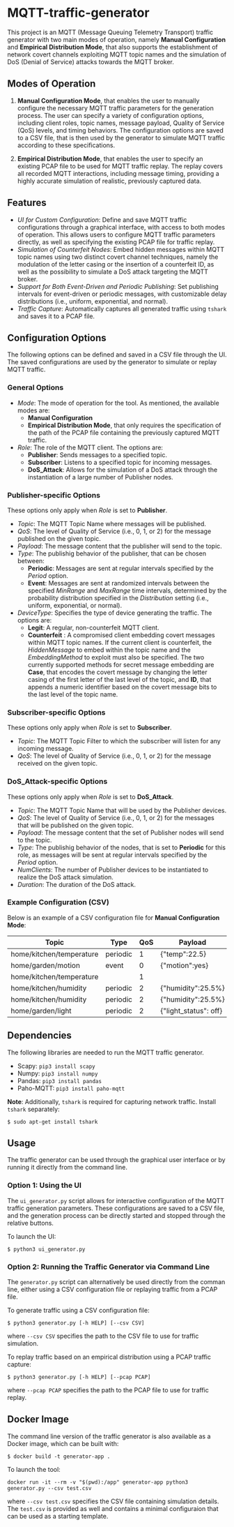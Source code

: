 # MQTT-traffic-generator 

This project is an MQTT (Message Queuing Telemetry Transport) traffic generator with two main modes of operation, namely **Manual Configuration** and **Empirical Distribution Mode**, that also supports the establishment of network covert channels exploiting MQTT topic names and the simulation of DoS (Denial of Service) attacks towards the MQTT broker. 

## Modes of Operation

1. **Manual Configuration Mode**, that enables the user to manually configure the necessary MQTT traffic parameters for the generation process. The user can specify a variety of configuration options, including client roles, topic names, message payload, Quality of Service (QoS) levels, and timing behaviors. The configuration options are saved to a CSV file, that is then used by the generator to simulate MQTT traffic according to these specifications.

2. **Empirical Distribution Mode**, that enables the user to specify an existing PCAP file to be used for MQTT traffic replay. The replay covers all recorded MQTT interactions, including message timing, providing a highly accurate simulation of realistic, previously captured data.

## Features

- _UI for Custom Configuration_: Define and save MQTT traffic configurations through a graphical interface, with access to both modes of operation. This allows users to configure MQTT traffic parameters directly, as well as specifying the existing PCAP file for traffic replay.
- _Simulation of Counterfeit Nodes_: Embed hidden messages within MQTT topic names using two distinct covert channel techniques, namely the modulation of the letter casing or the insertion of a counterfeit ID, as well as the possibility to simulate a DoS attack targeting the MQTT broker.
- _Support for Both Event-Driven and Periodic Publishing_: Set publishing intervals for event-driven or periodic messages, with customizable delay distributions (i.e., uniform, exponential, and normal).
- _Traffic Capture_: Automatically captures all generated traffic using `tshark` and saves it to a PCAP file.

## Configuration Options

The following options can be defined and saved in a CSV file through the UI. The saved configurations are used by the generator to simulate or replay MQTT traffic.

### General Options
- _Mode_: The mode of operation for the tool. As mentioned, the available modes are:
  - **Manual Configuration**
  - **Empirical Distribution Mode**, that only requires the specification of the path of the PCAP file containing the previously captured MQTT traffic.
- _Role_: The role of the MQTT client. The options are:
  - **Publisher**: Sends messages to a specified topic.
  - **Subscriber**: Listens to a specified topic for incoming messages.
  - **DoS_Attack**: Allows for the simulation of a DoS attack through the instantiation of a large number of Publisher nodes. 
 
### Publisher-specific Options
These options only apply when _Role_ is set to **Publisher**.
- _Topic_: The MQTT Topic Name where messages will be published.
- _QoS_: The level of Quality of Service (i.e., 0, 1, or 2) for the message published on the given topic.
- _Payload_: The message content that the publisher will send to the topic.
- _Type_: The publishig behavior of the publisher, that can be chosen between:
  - **Periodic**: Messages are sent at regular intervals specified by the _Period_ option. 
  - **Event**: Messages are sent at randomized intervals between the specified _MinRange_ and _MaxRange_ time intervals, determined by the probability distribution specified in the _Distribution_ setting (i.e., uniform, exponential, or normal).
- _DeviceType_: Specifies the type of device generating the traffic. The options are:
  - **Legit**: A regular, non-counterfeit MQTT client.
  - **Counterfeit** : A compromised client embedding covert messages within MQTT topic names. If the current client is counterfeit, the _HiddenMessage_ to embed within the topic name and the _EmbeddingMethod_ to exploit must also be specified. The two currently supported methods for secret message embedding are **Case**, that encodes the covert message by changing the letter casing of the first letter of the last level of the topic, and **ID**, that appends a numeric identifier based on the covert message bits to the last level of the topic name.
 
### Subscriber-specific Options
These options only apply when _Role_ is set to **Subscriber**.
- _Topic_: The MQTT Topic Filter to which the subscriber will listen for any incoming message.
- _QoS_: The level of Quality of Service (i.e., 0, 1, or 2) for the message received on the given topic.

### DoS_Attack-specific Options
These options only apply when _Role_ is set to **DoS_Attack**.
- _Topic_: The MQTT Topic Name that will be used by the Publisher devices.
- _QoS_: The level of Quality of Service (i.e., 0, 1, or 2) for the messages that will be published on the given topic.
- _Payload_: The message content that the set of Publisher nodes will send to the topic.
- _Type_: The publishig behavior of the nodes, that is set to **Periodic** for this role, as messages will be sent at regular intervals specified by the _Period_ option.
- _NumClients_: The number of Publisher devices to be instantiated to realize the DoS attack simulation.
- _Duration_: The duration of the DoS attack. 

### Example Configuration (CSV)

Below is an example of a CSV configuration file for **Manual Configuration Mode**:

| Topic           | Type     | QoS | Payload   | Period | MinRange | MaxRange | Distribution | DeviceType | HiddenMessage | EmbeddingMethod | NumClients | Duration | Role |      
|------------------|---------|-----|-----------------|--------|----------|----------|--------------|------------|---------------|-----------------|----------|----------|------------|
| home/kitchen/temperature    |  periodic | 1   | {"temp":22.5}  | 10      |          |          |              | legit      |               |                 |         |                | publisher |
| home/garden/motion | event | 0   | {"motion":yes} | 2        | 8        | normal       |  |      |             |                |         |    publisher        |
| home/kitchen/temperature   |   | 1   |                 |         |          |          |              |            |               |                 | subscriber  |
| home/kitchen/humidity    | periodic | 2   | {"humidity":25.5%} | 4      |          |          |              | counterfeit      |   secret            |    case             |        |                | publisher  |
| home/kitchen/humidity    | periodic | 2   | {"humidity":25.5%} | 4      |          |          |              | counterfeit      |   secret            |    case             |        |                | publisher  
| home/garden/light  | periodic | 2   | {"light_status": off} | 0.05      |          |          |              | counterfeit      |              |                 |  500      |       10         | dos_attack  | 



## Dependencies

The following libraries are needed to run the MQTT traffic generator.

- Scapy: ``` pip3 install scapy ```
- Numpy: ``` pip3 install numpy ```
- Pandas: ``` pip3 install pandas ```
- Paho-MQTT: ``` pip3 install paho-mqtt ```

**Note**: Additionally, `tshark` is required for capturing network traffic. Install `tshark` separately:
```
$ sudo apt-get install tshark
```

## Usage

The traffic generator can be used through the graphical user interface or by running it directly from the command line.

### Option 1: Using the UI

The `ui_generator.py` script allows for interactive configuration of the MQTT traffic generation parameters. These configurations are saved to a CSV file, and the generation process can be directly started and stopped through the relative buttons. 

To launch the UI:
```
$ python3 ui_generator.py
```

### Option 2: Running the Traffic Generator via Command Line

The `generator.py` script can alternatively be used directly from the comman line, either using a CSV configuration file or replaying traffic from a PCAP file. 

To generate traffic using a CSV configuration file:
```
$ python3 generator.py [-h HELP] [--csv CSV]
```
where ```--csv CSV```  specifies the path to the CSV file to use for traffic simulation.

To replay traffic based on an empirical distribution using a PCAP traffic capture:
```
$ python3 generator.py [-h HELP] [--pcap PCAP]
```
where ```--pcap PCAP```  specifies the path to the PCAP file to use for traffic replay.

## Docker Image

The command line version of the traffic generator is also available as a Docker image, which can be built with:
```
$ docker build -t generator-app .
```

To launch the tool: 
```
docker run -it --rm -v "$(pwd):/app" generator-app python3 generator.py --csv test.csv
```
where ```--csv test.csv``` specifies the CSV file containing simulation details. The ```test.csv``` is provided as well and contains a minimal configuraion that can be used as a starting template. 
